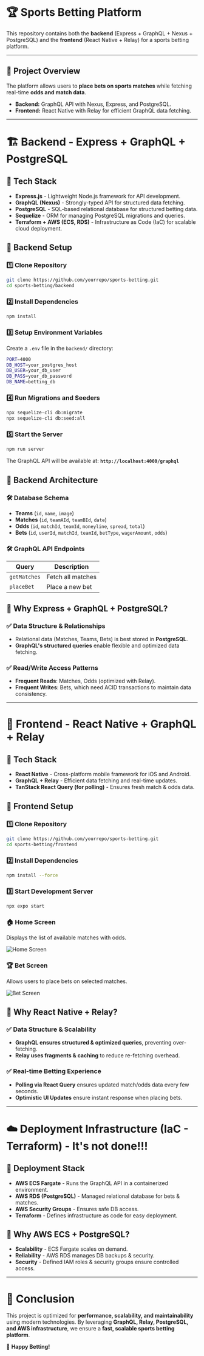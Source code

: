 # 🏆 Sports Betting Platform

This repository contains both the **backend** (Express + GraphQL + Nexus + PostgreSQL) and the **frontend** (React Native + Relay) for a sports betting platform.

---

## 🚀 Project Overview
The platform allows users to **place bets on sports matches** while fetching real-time **odds and match data**.

- **Backend:** GraphQL API with Nexus, Express, and PostgreSQL.
- **Frontend:** React Native with Relay for efficient GraphQL data fetching.

---

# 🏗 Backend - Express + GraphQL + PostgreSQL

## 📌 Tech Stack
- **Express.js** - Lightweight Node.js framework for API development.
- **GraphQL (Nexus)** - Strongly-typed API for structured data fetching.
- **PostgreSQL** - SQL-based relational database for structured betting data.
- **Sequelize** - ORM for managing PostgreSQL migrations and queries.
- **Terraform + AWS (ECS, RDS)** - Infrastructure as Code (IaC) for scalable cloud deployment.

## 📌 Backend Setup

### 1️⃣ Clone Repository
```sh
git clone https://github.com/yourrepo/sports-betting.git
cd sports-betting/backend
```

### 2️⃣ Install Dependencies
```sh
npm install
```

### 3️⃣ Setup Environment Variables
Create a `.env` file in the `backend/` directory:
```sh
PORT=4000
DB_HOST=your_postgres_host
DB_USER=your_db_user
DB_PASS=your_db_password
DB_NAME=betting_db
```

### 4️⃣ Run Migrations and Seeders
```sh
npx sequelize-cli db:migrate
npx sequelize-cli db:seed:all
```

### 5️⃣ Start the Server
```sh
npm run server
```

The GraphQL API will be available at:
**`http://localhost:4000/graphql`**

## 📌 Backend Architecture

### 🛠 Database Schema
- **Teams** (`id`, `name`, `image`)
- **Matches** (`id`, `teamAId`, `teamBId`, `date`)
- **Odds** (`id`, `matchId`, `teamId`, `moneyline`, `spread`, `total`)
- **Bets** (`id`, `userId`, `matchId`, `teamId`, `betType`, `wagerAmount`, `odds`)

### 🛠 GraphQL API Endpoints
| Query | Description |
|--------|------------|
| `getMatches` | Fetch all matches |
| `placeBet` | Place a new bet |

## 📌 Why Express + GraphQL + PostgreSQL?

### ✅ Data Structure & Relationships
- Relational data (Matches, Teams, Bets) is best stored in **PostgreSQL**.
- **GraphQL's structured queries** enable flexible and optimized data fetching.

### ✅ Read/Write Access Patterns
- **Frequent Reads**: Matches, Odds (optimized with Relay).
- **Frequent Writes**: Bets, which need ACID transactions to maintain data consistency.

---

# 📱 Frontend - React Native + GraphQL + Relay

## 📌 Tech Stack
- **React Native** - Cross-platform mobile framework for iOS and Android.
- **GraphQL + Relay** - Efficient data fetching and real-time updates.
- **TanStack React Query (for polling)** - Ensures fresh match & odds data.

## 📌 Frontend Setup

### 1️⃣ Clone Repository
```sh
git clone https://github.com/yourrepo/sports-betting.git
cd sports-betting/frontend
```

### 2️⃣ Install Dependencies
```sh
npm install --force
```

### 3️⃣ Start Development Server
```sh
npx expo start
```
### 🏠 Home Screen
Displays the list of available matches with odds.

![Home Screen](./frontend/assets/images/Screenshot_1740574113.png)

### 🏆 Bet Screen
Allows users to place bets on selected matches.

![Bet Screen](./frontend/assets/images/Screenshot_1740574124.png)

## 📌 Why React Native + Relay?

### ✅ Data Structure & Scalability
- **GraphQL ensures structured & optimized queries**, preventing over-fetching.
- **Relay uses fragments & caching** to reduce re-fetching overhead.

### ✅ Real-time Betting Experience
- **Polling via React Query** ensures updated match/odds data every few seconds.
- **Optimistic UI Updates** ensure instant response when placing bets.

---

# ☁️ Deployment Infrastructure (IaC - Terraform) - It's not done!!!

## 📌 Deployment Stack
- **AWS ECS Fargate** - Runs the GraphQL API in a containerized environment.
- **AWS RDS (PostgreSQL)** - Managed relational database for bets & matches.
- **AWS Security Groups** - Ensures safe DB access.
- **Terraform** - Defines infrastructure as code for easy deployment.

## 📌 Why AWS ECS + PostgreSQL?
- **Scalability** - ECS Fargate scales on demand.
- **Reliability** - AWS RDS manages DB backups & security.
- **Security** - Defined IAM roles & security groups ensure controlled access.

---

# 🎯 Conclusion
This project is optimized for **performance, scalability, and maintainability** using modern technologies. By leveraging **GraphQL, Relay, PostgreSQL, and AWS infrastructure**, we ensure a **fast, scalable sports betting platform**.

🚀 **Happy Betting!**

